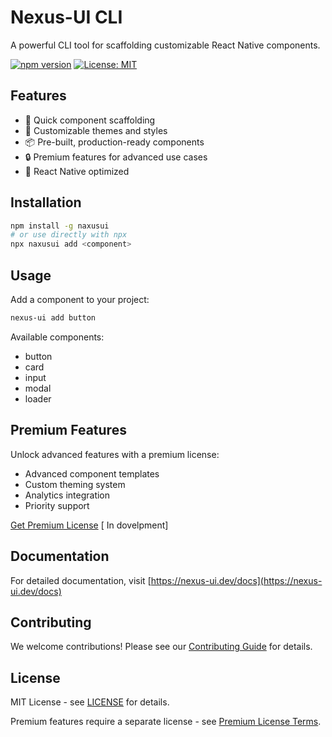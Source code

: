 # Nexus-UI CLI

A powerful CLI tool for scaffolding customizable React Native components.

[![npm version](https://img.shields.io/npm/v/nexus-ui.svg)](https://www.npmjs.com/package/naxusui)
[![License: MIT](https://img.shields.io/badge/License-MIT-yellow.svg)](https://opensource.org/licenses/MIT)

## Features

- 🚀 Quick component scaffolding
- 🎨 Customizable themes and styles
- 📦 Pre-built, production-ready components
- 🔒 Premium features for advanced use cases
- 📱 React Native optimized

## Installation

```bash
npm install -g naxusui
# or use directly with npx
npx naxusui add <component>
```

## Usage

Add a component to your project:

```bash
nexus-ui add button
```

Available components:
- button
- card
- input
- modal
- loader

## Premium Features

Unlock advanced features with a premium license:
- Advanced component templates
- Custom theming system
- Analytics integration
- Priority support

[Get Premium License](https://nexus-ui.dev/premium) [ In dovelpment]

## Documentation

For detailed documentation, visit [https://nexus-ui.dev/docs](https://nexus-ui.dev/docs)

## Contributing

We welcome contributions! Please see our [Contributing Guide](CONTRIBUTING.md) for details.

## License

MIT License - see [LICENSE](LICENSE) for details.

Premium features require a separate license - see [Premium License Terms](https://nexus-ui.dev/premium/terms).